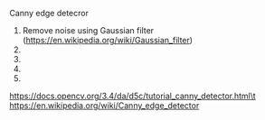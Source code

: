 Canny edge detecror

1. Remove noise using Gaussian filter (https://en.wikipedia.org/wiki/Gaussian_filter)
2.
3.
4.
5.


https://docs.opencv.org/3.4/da/d5c/tutorial_canny_detector.html\t
https://en.wikipedia.org/wiki/Canny_edge_detector

